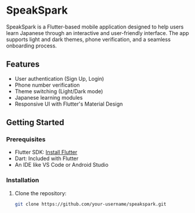 # SpeakSpark

SpeakSpark is a Flutter-based mobile application designed to help users learn Japanese through an interactive and user-friendly interface. The app supports light and dark themes, phone verification, and a seamless onboarding process.

## Features
- User authentication (Sign Up, Login)
- Phone number verification
- Theme switching (Light/Dark mode)
- Japanese learning modules
- Responsive UI with Flutter's Material Design

## Getting Started

### Prerequisites
- Flutter SDK: [Install Flutter](https://flutter.dev/docs/get-started/install)
- Dart: Included with Flutter
- An IDE like VS Code or Android Studio

### Installation
1. Clone the repository:
   ```bash
   git clone https://github.com/your-username/speakspark.git

